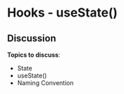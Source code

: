 # Hooks - useState()

## Discussion

**Topics to discuss**:
* State
* useState()
* Naming Convention


